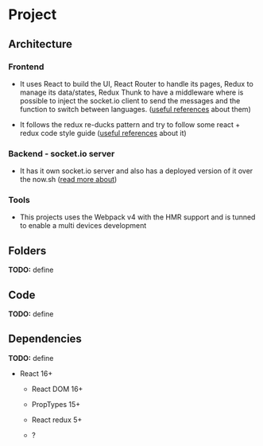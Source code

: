 # Project


## Architecture

### Frontend

* It uses React to build the UI, React Router to handle its pages, Redux to manage its data/states, Redux Thunk to have a middleware where is possible to inject the socket.io client to send the messages and the function to switch between languages. ([useful references](useful-references.md#react-and-redux-middleware-thunk---) about them)

* It follows the redux re-ducks pattern and try to follow some react + redux code style guide ([useful references](useful-references.md#code-style-guide) about it)


### Backend - socket.io server

* It has it own socket.io server and also has a deployed version of it over the now.sh ([read more about](../../server/README.md))


### Tools

* This projects uses the Webpack v4 with the HMR support and is tunned to enable a multi devices development


## Folders

**TODO:** define

## Code

**TODO:** define

## Dependencies

**TODO:** define

* React 16+

  * React DOM 16+

  * PropTypes 15+

  * React redux 5+

  * ?

